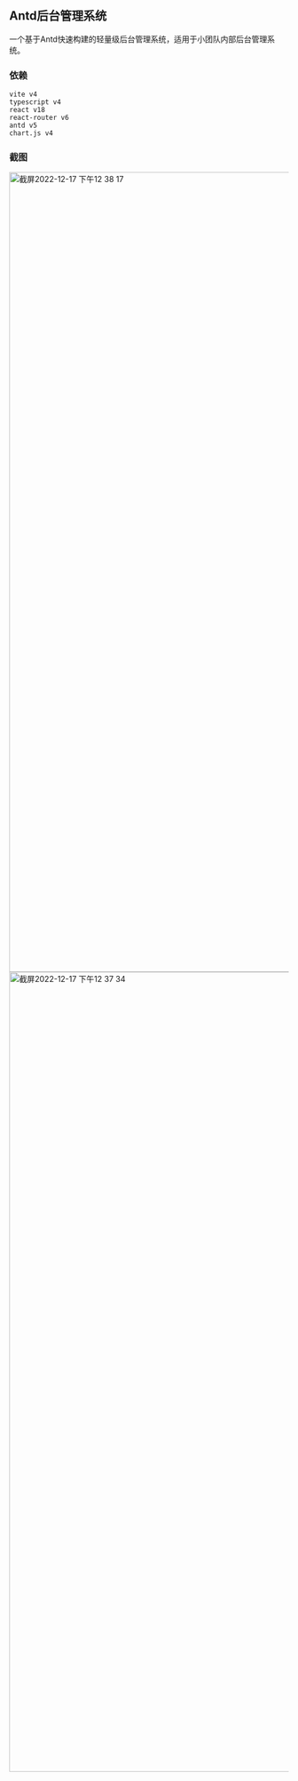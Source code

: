 ## Antd后台管理系统

一个基于Antd快速构建的轻量级后台管理系统，适用于小团队内部后台管理系统。

### 依赖
```
vite v4
typescript v4
react v18
react-router v6
antd v5
chart.js v4
```

### 截图
<img width="1440" alt="截屏2022-12-17 下午12 38 17" src="https://user-images.githubusercontent.com/16659637/208225075-58abfb73-1c75-4f79-89ca-9dcc95bba7a8.png">

<img width="1440" alt="截屏2022-12-17 下午12 37 34" src="https://user-images.githubusercontent.com/16659637/208225053-65cb82d8-0b3f-4352-8c8c-1780678c3cc6.png">
